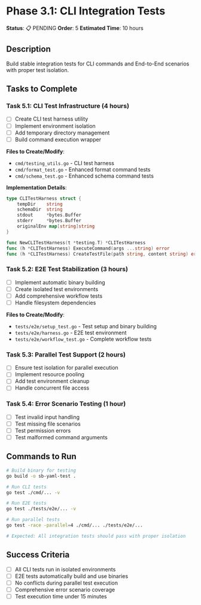# Phase 3.1: CLI Integration Tests

**Status**: 📋 PENDING
**Order**: 5
**Estimated Time**: 10 hours

## Description
Build stable integration tests for CLI commands and End-to-End scenarios with proper test isolation.

## Tasks to Complete

### Task 5.1: CLI Test Infrastructure (4 hours)
- [ ] Create CLI test harness utility
- [ ] Implement environment isolation
- [ ] Add temporary directory management
- [ ] Build command execution wrapper

**Files to Create/Modify**:
- `cmd/testing_utils.go` - CLI test harness
- `cmd/format_test.go` - Enhanced format command tests
- `cmd/schema_test.go` - Enhanced schema command tests

**Implementation Details**:
```go
type CLITestHarness struct {
    tempDir    string
    schemaDir  string
    stdout     *bytes.Buffer
    stderr     *bytes.Buffer
    originalEnv map[string]string
}

func NewCLITestHarness(t *testing.T) *CLITestHarness
func (h *CLITestHarness) ExecuteCommand(args ...string) error
func (h *CLITestHarness) CreateTestFile(path string, content string) error
```

### Task 5.2: E2E Test Stabilization (3 hours)  
- [ ] Implement automatic binary building
- [ ] Create isolated test environments
- [ ] Add comprehensive workflow tests
- [ ] Handle filesystem dependencies

**Files to Create/Modify**:
- `tests/e2e/setup_test.go` - Test setup and binary building
- `tests/e2e/harness.go` - E2E test environment
- `tests/e2e/workflow_test.go` - Complete workflow tests

### Task 5.3: Parallel Test Support (2 hours)
- [ ] Ensure test isolation for parallel execution
- [ ] Implement resource pooling
- [ ] Add test environment cleanup
- [ ] Handle concurrent file access

### Task 5.4: Error Scenario Testing (1 hour)
- [ ] Test invalid input handling
- [ ] Test missing file scenarios
- [ ] Test permission errors
- [ ] Test malformed command arguments

## Commands to Run
```bash
# Build binary for testing
go build -o sb-yaml-test .

# Run CLI tests
go test ./cmd/... -v

# Run E2E tests  
go test ./tests/e2e/... -v

# Run parallel tests
go test -race -parallel=4 ./cmd/... ./tests/e2e/...

# Expected: All integration tests should pass with proper isolation
```

## Success Criteria
- [ ] All CLI tests run in isolated environments
- [ ] E2E tests automatically build and use binaries
- [ ] No conflicts during parallel test execution
- [ ] Comprehensive error scenario coverage
- [ ] Test execution time under 15 minutes